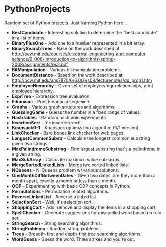 PythonProjects
==============

Random set of Python projects. Just learning Python here...
* **BestCandidate** - Interesting solution to determine the "best candidate" in a list of items.
* **BinaryPlusOne** - Add one to a number represented in a bit array.
* **BinarySearchTrees** - Base on the work described at http://ocw.mit.edu/courses/electrical-engineering-and-computer-science/6-006-introduction-to-algorithms-spring-2008/assignments/ps2.pdf
* **BitManipulation** - Various bit manipulation problems.
* **DocumentDistance** - Based on the work described at http://ocw.mit.edu/ans7870/6/6.006/s08/lecturenotes/dd_prog1.htm
* **EmployeeHierarchy** - Given set of employee/mgr relationships, print employee hierarchy.
* **ExprTree** - Expression tree evaluation.
* **Fibonacci** - Print Fibonacci sequence.
* **Graphs** - Various graph structures and algorithms.
* **GuessingGame** - Guess the number in a fixed range of values.
* **HashTables** - Random hashtable experiments.
* **InsertionSort** - It's insertion sort!
* **Knapsack0-1** - Knapsack optimization algorithm (0/1 version).
* **LinkChecker** - Bare bones link checker for web pages.
* **LongestCommonSubstr** - Calculate the longest common substring given two strings.
* **MaxPalindromeSubstring** - Find largest substring that's a palindrome in a given string.
* **MaxSubArray** - Calculate maximum value sub-array.
* **MergeSortedLinkedLists** - Merge two sorted linked lists.
* **NQueens** - N-Queens problem w/ various solutions.
* **OneMonthDiffBetweenDates** - Given two dates, are they more than a month apart, exactly a month or less than a month.
* **OOP** - Experimenting with basic OOP concepts in Python.
* **Permutations** - Permutation related algorithms.
* **ReverseLinkedList** - Reverse a linked list.
* **SelectionSort** - Well, it's selection sort.
* **ShoppingCart** - Add, remove and display the items in a shopping cart
* **SpellChecker** - Generate suggestions for misspelled word based on rule set.
* **StringSearch** - String searching algorithms.
* **StringProblems** - Random string problems.
* **Trees** - Breadth-first and depth-first tree searching algorithms.
* **WordGuess** - Guess the word. Three strikes and you're out.
